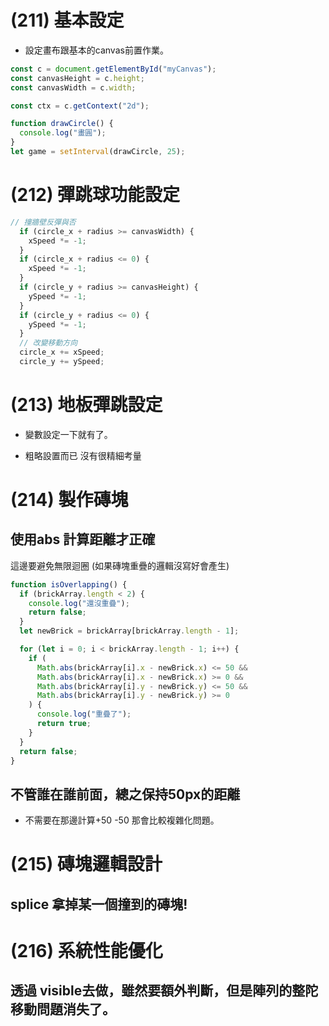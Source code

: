 # (211) 基本設定



- 設定畫布跟基本的canvas前置作業。

```js
const c = document.getElementById("myCanvas");
const canvasHeight = c.height;
const canvasWidth = c.width;

const ctx = c.getContext("2d");

function drawCircle() {
  console.log("畫圓");
}
let game = setInterval(drawCircle, 25);

```

# (212) 彈跳球功能設定

```js
// 撞牆壁反彈與否
  if (circle_x + radius >= canvasWidth) {
    xSpeed *= -1;
  }
  if (circle_x + radius <= 0) {
    xSpeed *= -1;
  }
  if (circle_y + radius >= canvasHeight) {
    ySpeed *= -1;
  }
  if (circle_y + radius <= 0) {
    ySpeed *= -1;
  }
  // 改變移動方向
  circle_x += xSpeed;
  circle_y += ySpeed;
```

# (213) 地板彈跳設定

- 變數設定一下就有了。

- 粗略設置而已 沒有很精細考量

# (214) 製作磚塊

## 使用abs 計算距離才正確

這邊要避免無限迴圈 (如果磚塊重疊的邏輯沒寫好會產生)

```js
function isOverlapping() {
  if (brickArray.length < 2) {
    console.log("還沒重疊");
    return false;
  }
  let newBrick = brickArray[brickArray.length - 1];

  for (let i = 0; i < brickArray.length - 1; i++) {
    if (
      Math.abs(brickArray[i].x - newBrick.x) <= 50 &&
      Math.abs(brickArray[i].x - newBrick.x) >= 0 &&
      Math.abs(brickArray[i].y - newBrick.y) <= 50 &&
      Math.abs(brickArray[i].y - newBrick.y) >= 0
    ) {
      console.log("重疊了");
      return true;
    }
  }
  return false;
} 
```

## 不管誰在誰前面，總之保持50px的距離

- 不需要在那邊計算+50 -50 那會比較複雜化問題。



# (215) 磚塊邏輯設計



## splice 拿掉某一個撞到的磚塊!



# (216) 系統性能優化

## 透過 visible去做，雖然要額外判斷，但是陣列的整陀移動問題消失了。
